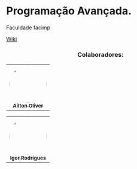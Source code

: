 # Programação Avançada.

Faculdade facimp



[Wiki](https://github.com/Winicios22/Trabalho-de-progama-o-avan-ada/wiki/Home/_edit)


<h3 align="center"> Colaboradores:</h3>
 
<table align="center">
  <tr>
    <td align="center"><a href="https://github.com/AiltonOliver"><img style="border-radius: 50%;" src="https://avatars.githubusercontent.com/u/65835233?s=60&v=4" width="100px;" alt=""/><br /><sub><b>Ailton Oliver </b></sub></a><br /></td>
  </tr>
</table>

<table align="center">
  <tr>
    <td align="center"><a href="https://github.com/hygorr23"><img style="border-radius: 50%;" src="https://avatars.githubusercontent.com/u/65869986?v=4" width="100px;" alt=""/><br /><sub><b>Igor Rodrigues</b></sub></a><br /></td>
  </tr>
</table>
